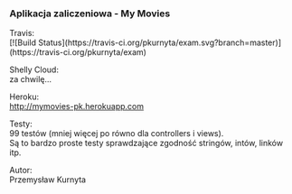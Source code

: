 <h3>Aplikacja zaliczeniowa - My Movies</h3>
Travis:<br/>
[![Build Status](https://travis-ci.org/pkurnyta/exam.svg?branch=master)](https://travis-ci.org/pkurnyta/exam)

Shelly Cloud:<br/>
za chwilę...

Heroku:<br/>
http://mymovies-pk.herokuapp.com

Testy:<br/>
99 testów (mniej więcej po równo dla controllers i views).<br/>
Są to bardzo proste testy sprawdzające zgodność stringów, intów, linków itp. 

Autor: <br/>
Przemysław Kurnyta

